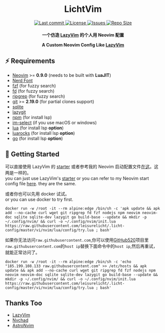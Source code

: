 <h1 align="center">
  LichtVim
</h1>

<div align="center"><p>
    <a href="https://github.com/leisurelicht/LichtVim/pulse">
      <img alt="Last commit" src="https://img.shields.io/github/last-commit/leisurelicht/LichtVim?style=flat-square&logo=starship&color=8bd5ca&logoColor=D9E0EE&labelColor=302D41"/>
    </a>
    <a href="https://github.com/leisurelicht/LichtVim/blob/main/LICENSE">
      <img alt="License" src="https://img.shields.io/github/license/leisurelicht/LichtVim?style=flat-square&logo=starship&color=ee999f&logoColor=D9E0EE&labelColor=302D41" />
    </a>
    <a href="https://github.com/leisurelicht/LichtVim/issues">
      <img alt="Issues" src="https://img.shields.io/github/issues/leisurelicht/LichtVim?style=flat-square&logo=bilibili&color=F5E0DC&logoColor=D9E0EE&labelColor=302D41" />
    </a>
    <a href="https://github.com/leisurelicht/LichtVim">
      <img alt="Repo Size" src="https://img.shields.io/github/repo-size/leisurelicht/LichtVim?color=%23DDB6F2&label=SIZE&logo=codesandbox&style=flat-square&logoColor=D9E0EE&labelColor=302D41" />
    </a>
</div>

<h4 align="center">
  一个仿造 <a href="https://github.com/LazyVim/LazyVim">LazyVim</a> 的个人用 Neovim 配置</br>
  
  A Custom Neovim Config Like <a href="https://github.com/LazyVim/LazyVim">LazyVim</a>
</h4>

## ⚡️ Requirements

- [Neovim](https://github.com/neovim/neovim) >= **0.9.0** (needs to be built with **LuaJIT**)
- [Nerd Font](https://www.nerdfonts.com/)
- [fzf](https://github.com/junegunn/fzf) (for fuzzy search)
- [fd](https://github.com/sharkdp/fd) (for fuzzy search)
- [ripgrep](https://github.com/BurntSushi/ripgrep) (for fuzzy search)
- [git](https://git-scm.com) >= **2.19.0** (for partial clones support)
- [sqlite](https://github.com/sqlite/sqlite)
- [lazygit](https://github.com/jesseduffield/lazygit) 
- [npm](https://github.com/npm/cli) (for install lsp) 
- [im-select](https://github.com/daipeihust/im-select) (if you use macOS or windows)
- [lua](https://www.lua.org/) (for install lsp **option**) 
- [luarocks](https://github.com/luarocks/luarocks) (for install lsp **option**) 
- [go](https://go.dev) (for install lsp  **option**)

## 🚀 Getting Started

可以直接使用 LazyVim 的 [starter](https://github.com/LazyVim/starter) 或者参考我的 Neovim 启动配置文件[在这](https://github.com/leisurelicht/.licht-config/tree/master/vi/nvim)。这两是一样的。</br>
you can just use LazyVim's [starter](https://github.com/LazyVim/starter) or you can refer to my Neovim start config file [here](https://github.com/leisurelicht/.licht-config/tree/master/vi/nvim). they are the same. 

或者你也可以先用 docker 试试。</br>
or you can use docker to try first.

```
docker run -w /root -it --rm alpine:edge /bin/sh -c 'apk update && apk add --no-cache curl wget git ripgrep fd fzf nodejs npm neovim neovim-doc sqlite sqlite-dev lazygit go build-base --update && mkdir -p ~/.config/nvim/ && curl -o ~/.config/nvim/init.lua https://raw.githubusercontent.com/leisurelicht/.licht-config/master/vi/nvim/lua/config/try.lua ; bash'
```

如果你无法访问`raw.githubusercontent.com`,你可以使用[GitHub520](https://github.com/521xueweihan/GitHub520)项目里`raw.githubusercontent.com`的`host ip`替换下面命令中的`host ip`,然后再重试，就能正常访问了。

```
docker run -w /root -it --rm alpine:edge /bin/sh -c 'echo "185.199.108.133 raw.githubusercontent.com" >> /etc/hosts && apk update && apk add --no-cache curl wget git ripgrep fd fzf nodejs npm neovim neovim-doc sqlite sqlite-dev lazygit go build-base --update && mkdir -p ~/.config/nvim/ && curl -o ~/.config/nvim/init.lua https://raw.githubusercontent.com/leisurelicht/.licht-config/master/vi/nvim/lua/config/try.lua ; bash'
```

## Thanks Too

+ [LazyVim](https://github.com/LazyVim/LazyVim)
+ [Nvchad](https://github.com/NvChad/NvChad)
+ [AstroNvim](https://github.com/AstroNvim/AstroNvim)
